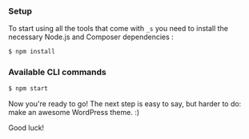 ### Setup

To start using all the tools that come with `_s`  you need to install the necessary Node.js and Composer dependencies :

```sh
$ npm install
```

### Available CLI commands

```sh
$ npm start
```

Now you're ready to go! The next step is easy to say, but harder to do: make an awesome WordPress theme. :)

Good luck!
